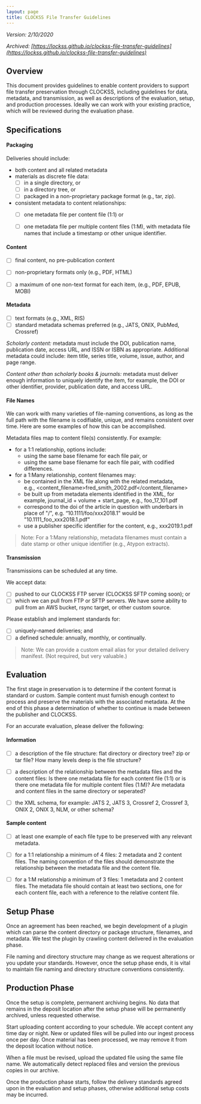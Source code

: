 ```yaml
---
layout: page
title: CLOCKSS File Transfer Guidelines
---
```


_Version: 2/10/2020_

_Archived: [https://lockss.github.io/clockss-file-transfer-guidelines](https://lockss.github.io/clockss-file-transfer-guidelines)_
<!--![CLOCKSS Logo](/images/clockss-logo.png)-->

## Overview

This document provides guidelines to enable content providers to support file transfer preservation through CLOCKSS, including guidelines for data, metadata, and transmission, as well as descriptions of the evaluation, setup, and production processes. Ideally we can work with your existing practice, which will be reviewed during the evaluation phase.


## Specifications


#### Packaging


Deliveries should include:
 + both content and all related metadata
 + materials as discrete file data: 
    - [ ] in a single directory, or
    - [ ] in a directory tree, or
    - [ ] packaged in a non-proprietary package format (e.g., tar, zip). 
 + consistent metadata to content relationships:
    - [ ] one metadata file per content file (1:1) or 
    - [ ] one metadata file per multiple content files (1:M), with metadata file names that include a timestamp or other unique identifier.


#### Content



 - [ ] final content, no pre-publication content
 - [ ] non-proprietary formats only (e.g., PDF, HTML)
 - [ ] a maximum of one non-text format for each item, (e.g., PDF, EPUB, MOBI)


#### Metadata



 - [ ] text formats (e.g., XML, RIS)
 - [ ] standard metadata schemas preferred (e.g., JATS, ONIX, PubMed, Crossref)

*Scholarly content:* metadata must include the DOI, publication name, publication date, access URL, and ISSN or ISBN as appropriate. Additional metadata could include: item title, series title, volume, issue, author, and page range. 

*Content other than scholarly books & journals:* metadata must deliver enough information to uniquely identify the item, for example, the DOI or other identifier, provider, publication date, and access URL.


#### File Names

We can work with many varieties of file-naming conventions, as long as the full path with the filename is codifiable, unique, and remains consistent over time. Here are some examples of how this can be accomplished.

Metadata files map to content file(s) consistently. For example:



*  for a 1:1 relationship, options include: 
    *  using the same base filename for each file pair, or
    *  using the same base filename for each file pair, with codified differences.
* for a 1:Many relationship, content filenames may:
    *  be contained in the XML file along with the related metadata,  \
e.g., <content_filename>fred_smith_2002.pdf</content_filename>
    *  be built up from metadata elements identified in the XML, for example, journal_id + volume + start_page, e.g., foo_17_101.pdf
    *  correspond to the doi of the article in question with underbars in place of "/", e.g. “10.1111/foo/xxx2018.1" would be "10.1111_foo_xxx2018.1.pdf"
    *  use a publisher specific identifier for the content, e.g., xxx2019.1.pdf

> Note: For a 1:Many relationship, metadata filenames must contain a date stamp or other unique identifier (e.g., Atypon extracts).


#### Transmission

Transmissions can be scheduled at any time. 

We accept data:



 - [ ] pushed to our CLOCKSS FTP server (CLOCKSS SFTP coming soon); or 
 - [ ] which we can pull from FTP or SFTP servers. We have some ability to pull from an AWS bucket, rsync target, or other custom source.

Please establish and implement standards for: 



 - [ ] uniquely-named deliveries; and 
 - [ ] a defined schedule: annually, monthly, or continually.

> Note: We can provide a custom email alias for your detailed delivery manifest. (Not required, but very valuable.)


## Evaluation

The first stage in preservation is to determine if the content format is standard or custom. Sample content must furnish enough context to process and preserve the materials with the associated metadata. At the end of this phase a determination of whether to continue is made between the publisher and CLOCKSS.

For an accurate evaluation, please deliver the following:


#### Information



 - [ ] a description of the file structure: flat directory or directory tree? zip or tar file? How many levels deep is the file structure?
 - [ ] a description of the relationship between the metadata files and the content files: Is there one metadata file for each content file (1:1) or is there one metadata file for multiple content files (1:M)? Are metadata and content files in the same directory or seperated?
 - [ ] the XML schema, for example: JATS 2, JATS 3, Crossref 2, Crossref 3, ONIX 2, ONIX 3, NLM, or other schema?


#### Sample content



 - [ ] at least one example of each file type to be preserved with any relevant metadata.
 - [ ] for a 1:1 relationship a minimum of 4 files: 2 metadata and 2 content files. The naming convention of the files should demonstrate the relationship between the metadata file and the content file.
 - [ ] for a 1:M relationship a minimum of 3 files: 1 metadata and 2 content files. The metadata file should contain at least two sections, one for each content file, each with a reference to the relative content file. 


## Setup Phase

Once an agreement has been reached, we begin development of a plugin which can parse the content directory or package structure, filenames, and metadata. We test the plugin by crawling content delivered in the evaluation phase. 

File naming and directory structure may change as we request alterations or you update your standards. However, once the setup phase ends, it is vital to maintain file naming and directory structure conventions consistently.


## Production Phase

Once the setup is complete, permanent archiving begins. No data that remains in the deposit location after the setup phase will be permanently archived, unless requested otherwise. 

Start uploading content according to your schedule. We accept content any time day or night. New or updated files will be pulled into our ingest process once per day. Once material has been processed, we may remove it from the deposit location without notice.

When a file must be revised, upload the updated file using the same file name. We automatically detect replaced files and version the previous copies in our archive.

Once the production phase starts, follow the delivery standards agreed upon in the evaluation and setup phases, otherwise additional setup costs may be incurred.


